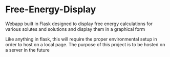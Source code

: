 # Free-Energy-Display
Webapp built in Flask designed to display free energy calculations for various solutes and solutions and display them in a graphical form

Like anything in flask, this will require the proper environmental setup in order to host on a local page.  The purpose of this project is to be hosted on a server in the future
